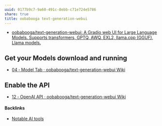 ```yaml
---
uuid: 0177b9c7-9a60-491c-8ebb-c71e724e5786
share: true
title: oobabooga text-generation-webui
---
```

* [oobabooga/text-generation-webui: A Gradio web UI for Large Language Models. Supports transformers, GPTQ, AWQ, EXL2, llama.cpp (GGUF), Llama models.](https://github.com/oobabooga/text-generation-webui)

## Get your Models download and running

* [04 ‐ Model Tab · oobabooga/text-generation-webui Wiki](https://github.com/oobabooga/text-generation-webui/wiki/04-%E2%80%90-Model-Tab)

## Enable the API

* [12 ‐ OpenAI API · oobabooga/text-generation-webui Wiki](https://github.com/oobabooga/text-generation-webui/wiki/12-%E2%80%90-OpenAI-API#examples)


#### Backlinks

* [Notable AI tools](/1f16e3ec-47c6-4f57-97a6-4ab3bbec3237)